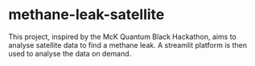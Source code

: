 # methane-leak-satellite
This project, inspired by the McK Quantum Black Hackathon, aims to analyse satellite data to find a methane leak.  A streamlit platform is then used to analyse the data on demand. 
